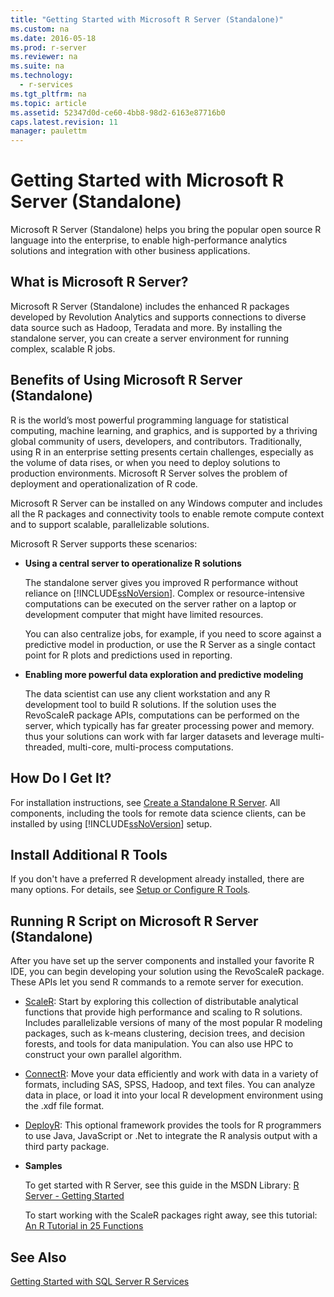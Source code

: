 ```yaml
---
title: "Getting Started with Microsoft R Server (Standalone)"
ms.custom: na
ms.date: 2016-05-18
ms.prod: r-server
ms.reviewer: na
ms.suite: na
ms.technology: 
  - r-services
ms.tgt_pltfrm: na
ms.topic: article
ms.assetid: 52347d0d-ce60-4bb8-98d2-6163e87716b0
caps.latest.revision: 11
manager: paulettm
---
```

# Getting Started with Microsoft R Server (Standalone)
Microsoft R Server (Standalone)  helps you bring the popular open source R language into the enterprise, to enable high-performance analytics solutions and integration with other business applications.  
  
## What is Microsoft R Server?  
 Microsoft R Server (Standalone) includes the enhanced R packages developed by Revolution Analytics and supports connections to diverse data source such as Hadoop, Teradata and more. By installing the standalone server, you can create a server environment for running complex, scalable R jobs.  
  
## Benefits of  Using Microsoft R Server (Standalone)  
 R is the world’s most powerful programming language for statistical computing, machine learning, and graphics, and is supported by a thriving global community of users, developers, and contributors. Traditionally, using R in an enterprise setting presents certain challenges, especially as the volume of data rises, or when you need to deploy solutions to production environments. Microsoft R Server solves the problem of deployment and operationalization of R code.  
  
 Microsoft R Server can be installed on any Windows computer and includes all the R packages and connectivity tools to enable remote compute context and to support scalable, parallelizable solutions.  
  
 Microsoft R Server supports these scenarios:  
  
-   **Using a central server to operationalize R solutions**  
  
     The standalone server gives you improved R performance without reliance on [!INCLUDE[ssNoVersion](../../Topics/TopicNameContainA/includes/ssNoVersion_md.md)]. Complex or resource-intensive computations can be executed on the server rather on a laptop or development computer that might have limited resources.  
  
     You can also centralize jobs, for example, if you need to score against a predictive model in production, or use the R Server as a single contact point for R plots and predictions used in reporting.  
  
-   **Enabling more powerful data exploration and predictive modeling**  
  
     The data scientist can use any client workstation and any R development tool to build R solutions. If the solution uses the RevoScaleR package APIs, computations can be performed on the server, which typically has far greater processing power and memory. thus your solutions can work with far larger datasets and leverage multi-threaded, multi-core, multi-process computations.  
  
## How Do I Get It?  
 For installation instructions, see [Create a Standalone R Server](../../Topics/TopicNameContainA/Create-a-Standalone-R-Server.md). All components, including the tools for remote data science clients, can be installed by using [!INCLUDE[ssNoVersion](../../Topics/TopicNameContainA/includes/ssNoVersion_md.md)] setup.  
  
## Install Additional R Tools  
 If you don't have a preferred R development already installed, there are many options. For details, see [Setup or Configure R Tools](../../Topics/TopicNameNotContainA/Setup-or-Configure-R-Tools.md).  
  
## Running R Script on Microsoft R Server (Standalone)  
 After you have set up the server components and installed  your favorite R IDE, you can begin developing your solution using the RevoScaleR package. These APIs let you send R commands to a remote server for execution.  
  
-   [ScaleR](https://msdn.microsoft.com/microsoft-r/rserver/rserver-getting-started): Start by exploring this collection of distributable analytical functions that provide high performance and scaling to R solutions. Includes parallelizable versions of many of the most popular R modeling packages, such as k-means clustering, decision trees, and decision forests, and tools for data manipulation. You can also use HPC to construct your own parallel algorithm.  
  
-   [ConnectR](https://msdn.microsoft.com/microsoft-r/rserver/rserver-getting-started): Move your data efficiently and work  with data in a variety of formats, including SAS, SPSS, Hadoop, and text files. You can analyze data in place, or load it into your local R development environment using the .xdf file format.  
  
-   [DeployR](https://msdn.microsoft.com/microsoft-r/rserver/rserver-getting-started): This optional framework provides the tools for R programmers to use Java, JavaScript or .Net to integrate the R analysis output with a third party package.  
  
-   **Samples**  
  
     To get started with R Server, see this guide in the MSDN Library: [R Server - Getting Started](https://msdn.microsoft.com/microsoft-r/rserver/rserver-getting-started)  
  
     To start working with the ScaleR packages right away, see this tutorial: [An R Tutorial in 25 Functions](https://msdn.microsoft.com/microsoft-r/rserver/rserver-getting-started)  
  
## See Also  
 [Getting Started with SQL Server R Services](../../Topics/TopicNameNotContainA/Getting-Started-with-SQL-Server-R-Services.md)